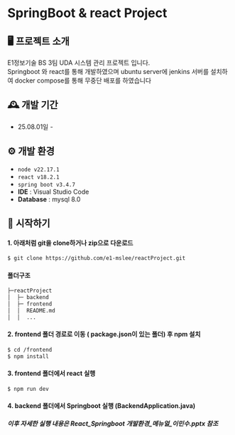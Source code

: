 # SpringBoot & react Project

## 🖥️ 프로젝트 소개
E1정보기술 BS 3팀 UDA 시스템 관리 프로젝트 입니다. 
<br>
Springboot 와 react를 통해 개발하였으며 ubuntu server에 jenkins 서버를 설치하여 docker compose를 통해 무중단 배포를 하였습니다
<br>

## 🕰️ 개발 기간
* 25.08.01일 - 

## ⚙️ 개발 환경
- `node v22.17.1`
- `react v18.2.1`
- `spring boot v3.4.7` 
- **IDE** : Visual Studio Code
- **Database** : mysql 8.0

## 📌 시작하기

#### 1. 아래처럼 git을 clone하거나 zip으로 다운로드
```bash
$ git clone https://github.com/e1-mslee/reactProject.git
```

#### 폴더구조
```sh
├─reactProject
│  ├─ backend
│  ├─ frontend
│  │  README.md
│  │  ...

```

#### 2. frontend 폴더 경로로 이동 ( package.json이 있는 폴더) 후 npm 설치

```bash
$ cd /frontend
$ npm install
```

#### 3. frontend 폴더에서 react 실행
```bash
$ npm run dev
```
#### 4. backend 폴더에서 Springboot 실행 (BackendApplication.java)

##### 이후 자세한 실행 내용은 React_Springboot 개발환경_메뉴얼_이민수.pptx 참조
